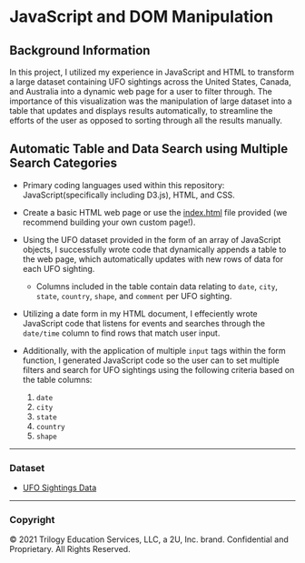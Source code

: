 # JavaScript and DOM Manipulation

## Background Information

In this project, I utilized my experience in JavaScript and HTML to transform a large dataset containing UFO sightings across the United States, Canada, and Australia into a dynamic web page for a user to filter through. The importance of this visualization was the manipulation of large dataset into a table that updates and displays results automatically, to streamline the efforts of the user as opposed to sorting through all the results manually. 

## Automatic Table and Data Search using Multiple Search Categories

* Primary coding languages used within this repository: JavaScript(specifically including D3.js), HTML, and CSS.

* Create a basic HTML web page or use the [index.html](StarterCode/index.html) file provided (we recommend building your own custom page!).

* Using the UFO dataset provided in the form of an array of JavaScript objects, I successfully wrote code that dynamically appends a table to the web page, which automatically updates with new rows of data for each UFO sighting.

  * Columns included in the table contain data relating to `date`, `city`, `state`, `country`, `shape`, and `comment` per UFO sighting.

* Utilizing a date form in my HTML document, I effeciently wrote JavaScript code that listens for events and searches through the `date/time` column to find rows that match user input.


* Additionally, with the application of multiple `input` tags within the form function, I generated JavaScript code so the user can to set multiple filters and search for UFO sightings using the following criteria based on the table columns:

  1. `date`
  2. `city`
  3. `state`
  4. `country`
  5. `shape`

- - -

### Dataset

* [UFO Sightings Data](StarterCode/static/js/data.js)

- - -

### Copyright

© 2021 Trilogy Education Services, LLC, a 2U, Inc. brand. Confidential and Proprietary. All Rights Reserved.
